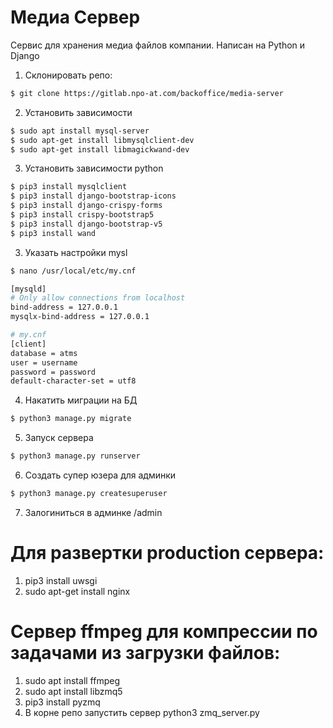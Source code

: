 # Медиа Сервер

Сервис для хранения медиа файлов компании. Написан на Python и Django

1. Склонировать репо: 
```bash
$ git clone https://gitlab.npo-at.com/backoffice/media-server
```
2. Установить зависимости
```bash
$ sudo apt install mysql-server
$ sudo apt-get install libmysqlclient-dev
$ sudo apt-get install libmagickwand-dev
```
3. Установить зависимости python
```bash
$ pip3 install mysqlclient
$ pip3 install django-bootstrap-icons
$ pip3 install django-crispy-forms
$ pip3 install crispy-bootstrap5
$ pip3 install django-bootstrap-v5
$ pip3 install wand
```
3. Указать настройки mysl
```bash
$ nano /usr/local/etc/my.cnf
```
```bash
[mysqld]
# Only allow connections from localhost
bind-address = 127.0.0.1
mysqlx-bind-address = 127.0.0.1

# my.cnf
[client]
database = atms
user = username
password = password
default-character-set = utf8
```
4. Накатить миграции на БД
```bash
$ python3 manage.py migrate
```
5. Запуск сервера
```bash
$ python3 manage.py runserver
```

6. Создать супер юзера для админки
```bash
$ python3 manage.py createsuperuser
```

7. Залогиниться в админке /admin

# Для развертки production сервера:
1. pip3 install uwsgi
3. sudo apt-get install nginx

# Сервер ffmpeg для компрессии по задачами из загрузки файлов:
1. sudo apt install ffmpeg
2. sudo apt install libzmq5
3. pip3 install pyzmq
4. В корне репо запустить сервер python3 zmq_server.py